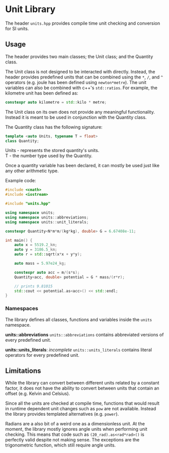 # Unit Library
The header `units.hpp` provides compile time unit checking and conversion for SI
units.

## Usage

The header provides two main classes; the Unit class; and the Quantity class.

The Unit class is not designed to be interacted with directly. Instead, the
header provides predefined units that can be combined using the `*`, `/`, and
`^` operators (e.g. joule has been defined using `newton*metre`). The unit
variables can also be combined with c++'s `std::ratios`. For example, the
kilometre unit has been defined as:
```c++
constexpr auto kilometre = std::kilo * metre;
```

The Unit class on its own does not provide any meaningful functionality. Instead
it is meant to be used in conjunction with the Quantity class.

The Quantity class has the following signature:
```c++
template <auto Units, typename T = float>
class Quantity;
```
Units - represents the stored quantity's units.  
T - the number type used by the Quantity.

Once a quantity variable has been declared, it can mostly be used just like any
other arithmetic type.

Example code:
```c++
#include <cmath>
#include <iostream>

#include "units.hpp"

using namespace units;
using namespace units::abbreviations;
using namespace units::unit_literals;

constexpr Quantity<N*m*m/(kg*kg), double> G = 6.67408e-11;

int main() {
    auto x = 5519.2_km;
	auto y = 3186.5_km;
    auto r = std::sqrt(x*x + y*y);

    auto mass = 5.97e24_kg;

    constexpr auto acc = m/(s*s);
    Quantity<acc, double> potential = G * mass/(r*r);

    // prints 9.81015
    std::cout << potential.as<acc>() << std::endl;
}
```

### Namespaces
The library defines all classes, functions and variables inside the `units`
namespace.

**units::abbreviations**
``units::abbreviations`` contains abbreviated versions of every predefined unit.

**units::units_literals**: _incomplete_
``units::units_literals`` contains literal operators for every predefined unit.


## Limitations
While the library can convert between different units related by a constant
factor, it does not have the ability to convert between units that contain an
offset (e.g. Kelvin and Celsius).

Since all the units are checked at compile time, functions that would result in
runtime dependent unit changes such as `pow` are not available. Instead the
library provides templated alternatives (e.g. `power`).

Radians are a also bit of a weird one as a dimensionless unit. At the moment,
the library mostly ignores angle units when performing unit checking. This means
that code such as `(20_rad).as<rad*rad>()` is perfectly valid despite not making
sense. The exceptions are the trigonometric function, which still require angle
units.

